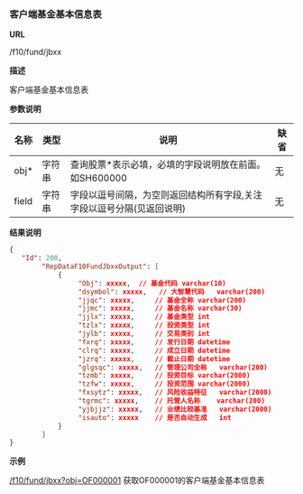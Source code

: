 
### 客户端基金基本信息表

**URL**

/f10/fund/jbxx

**描述**

客户端基金基本信息表 

**参数说明**

|名称|类型|说明|缺省|
| -------- | -------- | -------- | -------- |
|obj\*|字符串|查询股票\*表示必填，必填的字段说明放在前面。如SH600000|无|
|field|字符串|字段以逗号间隔，为空则返回结构所有字段,关注字段以逗号分隔(见返回说明)|无|



**结果说明**

```json
{
   "Id": 200,
        "RepDataF10FundJbxxOutput": [
            {
                 "Obj": xxxxx, 	// 基金代码	varchar(10)		
				 "dsymbol": xxxxx,   // 大智慧代码	varchar(200)
				 "jjqc": xxxxx,   	// 基金全称	varchar(200)
				 "jjmc": xxxxx,    	// 基金名称	varchar(30)
				 "jjlx": xxxxx,    	// 基金类型	int
				 "tzlx": xxxxx,    	// 投资类型	int
				 "jylb": xxxxx,   	// 交易类别	int
				 "fxrq": xxxxx,    	// 发行日期	datetime
				 "clrq": xxxxx,    	// 成立日期	datetime
				 "jzrq": xxxxx,    	// 截止日期	datetime
				 "glgsqc": xxxxx,   // 管理公司全称	varchar(200)
				 "tzmb": xxxxx,    	// 投资目标	varchar(2000)
				 "tzfw": xxxxx,    	// 投资范围	varchar(2000)
				 "fxsytz": xxxxx,   // 风险收益特征	varchar(2000)
				 "tgrmc": xxxxx,    // 托管人名称	varchar(200)
				 "yjbjjz": xxxxx,   // 业绩比较基准	varchar(2000)
				 "isauto": xxxxx    // 是否自动生成	int
            }
    	]
}
```

**示例**

[/f10/fund/jbxx?obj=OF000001]($APIHOST$/f10/fund/jbxx?obj=OF000001)
获取OF000001的客户端基金基本信息表 
